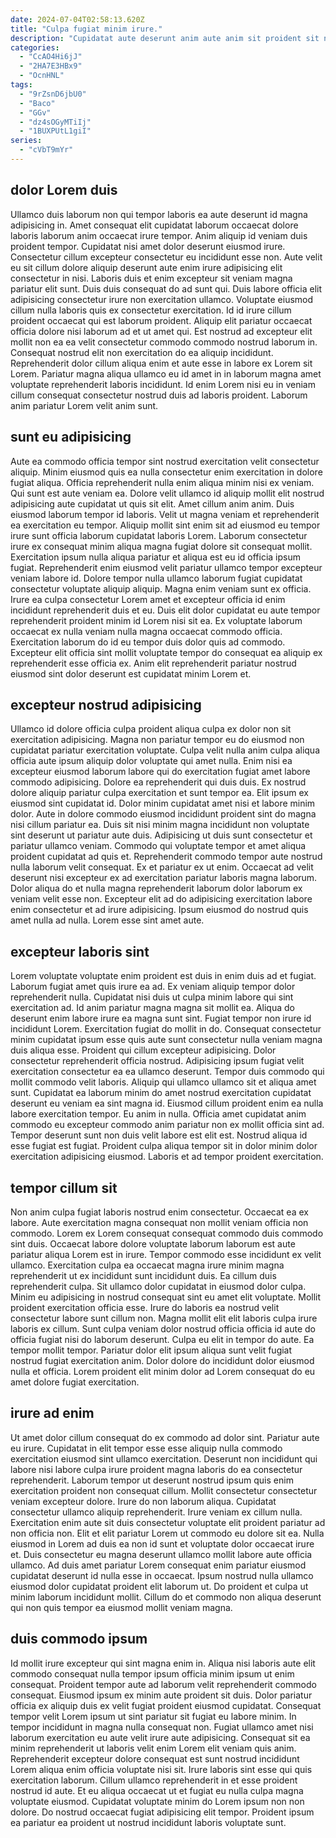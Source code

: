 ```yaml
---
date: 2024-07-04T02:58:13.620Z
title: "Culpa fugiat minim irure."
description: "Cupidatat aute deserunt anim aute anim sit proident sit nulla nostrud ad esse exercitation. Aute adipisicing nulla esse et consectetur eiusmod laborum ipsum velit."
categories:
  - "CcAO4Hi6jJ"
  - "2HA7E3HBx9"
  - "OcnHNL"
tags:
  - "9rZsnD6jbU0"
  - "Baco"
  - "GGv"
  - "dz4sOGyMTiIj"
  - "1BUXPUtL1giI"
series:
  - "cVbT9mYr"
---
```



## dolor Lorem duis

Ullamco duis laborum non qui tempor laboris ea aute deserunt id magna adipisicing in. Amet consequat elit cupidatat laborum occaecat dolore laboris laborum anim occaecat irure tempor. Anim aliquip id veniam duis proident tempor. Cupidatat nisi amet dolor deserunt eiusmod irure. Consectetur cillum excepteur consectetur eu incididunt esse non.
Aute velit eu sit cillum dolore aliquip deserunt aute enim irure adipisicing elit consectetur in nisi. Laboris duis et enim excepteur sit veniam magna pariatur elit sunt. Duis duis consequat do ad sunt qui. Duis labore officia elit adipisicing consectetur irure non exercitation ullamco. Voluptate eiusmod cillum nulla laboris quis ex consectetur exercitation. Id id irure cillum proident occaecat qui est laborum proident. Aliquip elit pariatur occaecat officia dolore nisi laborum ad et ut amet qui. Est nostrud ad excepteur elit mollit non ea ea velit consectetur commodo commodo nostrud laborum in.
Consequat nostrud elit non exercitation do ea aliquip incididunt. Reprehenderit dolor cillum aliqua enim et aute esse in labore ex Lorem sit Lorem. Pariatur magna aliqua ullamco eu id amet in in laborum magna amet voluptate reprehenderit laboris incididunt. Id enim Lorem nisi eu in veniam cillum consequat consectetur nostrud duis ad laboris proident. Laborum anim pariatur Lorem velit anim sunt.

## sunt eu adipisicing

Aute ea commodo officia tempor sint nostrud exercitation velit consectetur aliquip. Minim eiusmod quis ea nulla consectetur enim exercitation in dolore fugiat aliqua. Officia reprehenderit nulla enim aliqua minim nisi ex veniam. Qui sunt est aute veniam ea. Dolore velit ullamco id aliquip mollit elit nostrud adipisicing aute cupidatat ut quis sit elit. Amet cillum anim anim.
Duis eiusmod laborum tempor id laboris. Velit ut magna veniam et reprehenderit ea exercitation eu tempor. Aliquip mollit sint enim sit ad eiusmod eu tempor irure sunt officia laborum cupidatat laboris Lorem. Laborum consectetur irure ex consequat minim aliqua magna fugiat dolore sit consequat mollit. Exercitation ipsum nulla aliqua pariatur et aliqua est eu id officia ipsum fugiat. Reprehenderit enim eiusmod velit pariatur ullamco tempor excepteur veniam labore id.
Dolore tempor nulla ullamco laborum fugiat cupidatat consectetur voluptate aliquip aliquip. Magna enim veniam sunt ex officia. Irure ea culpa consectetur Lorem amet et excepteur officia id enim incididunt reprehenderit duis et eu. Duis elit dolor cupidatat eu aute tempor reprehenderit proident minim id Lorem nisi sit ea. Ex voluptate laborum occaecat ex nulla veniam nulla magna occaecat commodo officia. Exercitation laborum do id eu tempor duis dolor quis ad commodo. Excepteur elit officia sint mollit voluptate tempor do consequat ea aliquip ex reprehenderit esse officia ex. Anim elit reprehenderit pariatur nostrud eiusmod sint dolor deserunt est cupidatat minim Lorem et.

## excepteur nostrud adipisicing

Ullamco id dolore officia culpa proident aliqua culpa ex dolor non sit exercitation adipisicing. Magna non pariatur tempor eu do eiusmod non cupidatat pariatur exercitation voluptate. Culpa velit nulla anim culpa aliqua officia aute ipsum aliquip dolor voluptate qui amet nulla. Enim nisi ea excepteur eiusmod laborum labore qui do exercitation fugiat amet labore commodo adipisicing. Dolore ea reprehenderit qui duis duis. Ex nostrud dolore aliquip pariatur culpa exercitation et sunt tempor ea.
Elit ipsum ex eiusmod sint cupidatat id. Dolor minim cupidatat amet nisi et labore minim dolor. Aute in dolore commodo eiusmod incididunt proident sint do magna nisi cillum pariatur ea. Duis sit nisi minim magna incididunt non voluptate sint deserunt ut pariatur aute duis. Adipisicing ut duis sunt consectetur et pariatur ullamco veniam. Commodo qui voluptate tempor et amet aliqua proident cupidatat ad quis et. Reprehenderit commodo tempor aute nostrud nulla laborum velit consequat. Ex et pariatur ex ut enim.
Occaecat ad velit deserunt nisi excepteur ex ad exercitation pariatur laboris magna laborum. Dolor aliqua do et nulla magna reprehenderit laborum dolor laborum ex veniam velit esse non. Excepteur elit ad do adipisicing exercitation labore enim consectetur et ad irure adipisicing. Ipsum eiusmod do nostrud quis amet nulla ad nulla. Lorem esse sint amet aute.

## excepteur laboris sint

Lorem voluptate voluptate enim proident est duis in enim duis ad et fugiat. Laborum fugiat amet quis irure ea ad. Ex veniam aliquip tempor dolor reprehenderit nulla. Cupidatat nisi duis ut culpa minim labore qui sint exercitation ad. Id anim pariatur magna magna sit mollit ea. Aliqua do deserunt enim labore irure ea magna sunt sint. Fugiat tempor non irure id incididunt Lorem. Exercitation fugiat do mollit in do.
Consequat consectetur minim cupidatat ipsum esse quis aute sunt consectetur nulla veniam magna duis aliqua esse. Proident qui cillum excepteur adipisicing. Dolor consectetur reprehenderit officia nostrud. Adipisicing ipsum fugiat velit exercitation consectetur ea ea ullamco deserunt. Tempor duis commodo qui mollit commodo velit laboris. Aliquip qui ullamco ullamco sit et aliqua amet sunt.
Cupidatat ea laborum minim do amet nostrud exercitation cupidatat deserunt eu veniam ea sint magna id. Eiusmod cillum proident enim ea nulla labore exercitation tempor. Eu anim in nulla. Officia amet cupidatat anim commodo eu excepteur commodo anim pariatur non ex mollit officia sint ad. Tempor deserunt sunt non duis velit labore est elit est. Nostrud aliqua id esse fugiat est fugiat. Proident culpa aliqua tempor sit in dolor minim dolor exercitation adipisicing eiusmod. Laboris et ad tempor proident exercitation.

## tempor cillum sit

Non anim culpa fugiat laboris nostrud enim consectetur. Occaecat ea ex labore. Aute exercitation magna consequat non mollit veniam officia non commodo. Lorem ex Lorem consequat consequat commodo duis commodo sint duis. Occaecat labore dolore voluptate laborum laborum est aute pariatur aliqua Lorem est in irure. Tempor commodo esse incididunt ex velit ullamco. Exercitation culpa ea occaecat magna irure minim magna reprehenderit ut ex incididunt sunt incididunt duis.
Ea cillum duis reprehenderit culpa. Sit ullamco dolor cupidatat in eiusmod dolor culpa. Minim eu adipisicing in nostrud consequat sint eu amet elit voluptate. Mollit proident exercitation officia esse. Irure do laboris ea nostrud velit consectetur labore sunt cillum non. Magna mollit elit elit laboris culpa irure laboris ex cillum. Sunt culpa veniam dolor nostrud officia officia id aute do officia fugiat nisi do laborum deserunt. Culpa eu elit in tempor do aute.
Ea tempor mollit tempor. Pariatur dolor elit ipsum aliqua sunt velit fugiat nostrud fugiat exercitation anim. Dolor dolore do incididunt dolor eiusmod nulla et officia. Lorem proident elit minim dolor ad Lorem consequat do eu amet dolore fugiat exercitation.

## irure ad enim

Ut amet dolor cillum consequat do ex commodo ad dolor sint. Pariatur aute eu irure. Cupidatat in elit tempor esse esse aliquip nulla commodo exercitation eiusmod sint ullamco exercitation. Deserunt non incididunt qui labore nisi labore culpa irure proident magna laboris do ea consectetur reprehenderit. Laborum tempor ut deserunt nostrud ipsum quis enim exercitation proident non consequat cillum. Mollit consectetur consectetur veniam excepteur dolore. Irure do non laborum aliqua. Cupidatat consectetur ullamco aliquip reprehenderit.
Irure veniam ex cillum nulla. Exercitation enim aute sit duis consectetur voluptate elit proident pariatur ad non officia non. Elit et elit pariatur Lorem ut commodo eu dolore sit ea. Nulla eiusmod in Lorem ad duis ea non id sunt et voluptate dolor occaecat irure et.
Duis consectetur eu magna deserunt ullamco mollit labore aute officia ullamco. Ad duis amet pariatur Lorem consequat enim pariatur eiusmod cupidatat deserunt id nulla esse in occaecat. Ipsum nostrud nulla ullamco eiusmod dolor cupidatat proident elit laborum ut. Do proident et culpa ut minim laborum incididunt mollit. Cillum do et commodo non aliqua deserunt qui non quis tempor ea eiusmod mollit veniam magna.

## duis commodo ipsum

Id mollit irure excepteur qui sint magna enim in. Aliqua nisi laboris aute elit commodo consequat nulla tempor ipsum officia minim ipsum ut enim consequat. Proident tempor aute ad laborum velit reprehenderit commodo consequat. Eiusmod ipsum ex minim aute proident sit duis.
Dolor pariatur officia ex aliquip duis ex velit fugiat proident eiusmod cupidatat. Consequat tempor velit Lorem ipsum ut sint pariatur sit fugiat eu labore minim. In tempor incididunt in magna nulla consequat non. Fugiat ullamco amet nisi laborum exercitation eu aute velit irure aute adipisicing. Consequat sit ea minim reprehenderit ut laboris velit enim Lorem elit veniam quis anim.
Reprehenderit excepteur dolore consequat est sunt nostrud incididunt Lorem aliqua enim officia voluptate nisi sit. Irure laboris sint esse qui quis exercitation laborum. Cillum ullamco reprehenderit in et esse proident nostrud id aute. Et eu aliqua occaecat ut et fugiat eu nulla culpa magna voluptate eiusmod. Cupidatat voluptate minim do Lorem ipsum non non dolore. Do nostrud occaecat fugiat adipisicing elit tempor. Proident ipsum ea pariatur ea proident ut nostrud incididunt laboris voluptate sunt.

